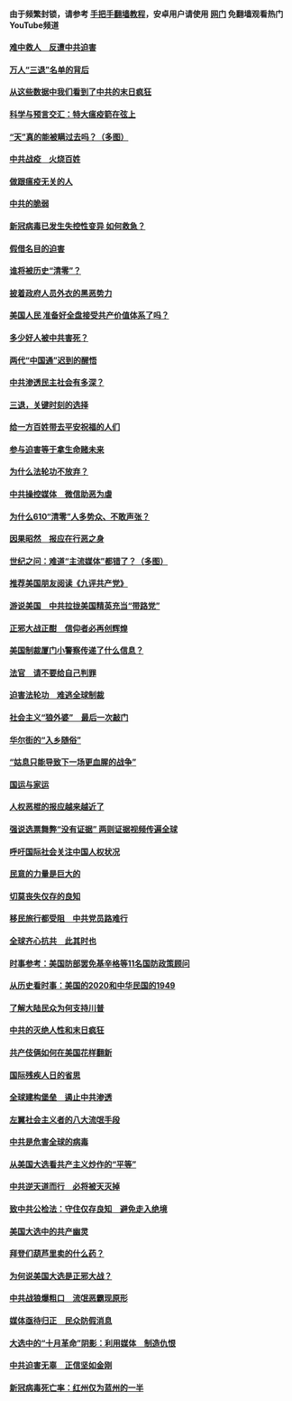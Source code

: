 #### 由于频繁封锁，请参考 [手把手翻墙教程](https://github.com/gfw-breaker/guides/wiki/)，安卓用户请使用 [网门](https://github.com/gfw-breaker/nogfw/blob/master/dl.md?t=01151000) 免翻墙观看热门YouTube频道 

#### [难中救人　反遭中共迫害](../pages/251/418414.md?t=01151000) 

#### [万人“三退”名单的背后](../pages/251/418505.md?t=01151000) 

#### [从这些数据中我们看到了中共的末日疯狂](../pages/251/418420.md?t=01151000) 

#### [科学与预言交汇：特大瘟疫箭在弦上](../pages/251/418266.md?t=01151000) 

#### [“天”真的能被瞒过去吗？（多图）](../pages/251/418308.md?t=01151000) 

#### [中共战疫　火烧百姓](../pages/251/418220.md?t=01151000) 

#### [做跟瘟疫无关的人](../pages/251/418171.md?t=01151000) 

#### [中共的脆弱](../pages/251/418196.md?t=01151000) 

#### [新冠病毒已发生失控性变异 如何救急？](../pages/251/418032.md?t=01151000) 

#### [假借名目的迫害](../pages/251/418055.md?t=01151000) 

#### [谁将被历史“清零”？](../pages/251/417485.md?t=01151000) 

#### [披着政府人员外衣的黑恶势力](../pages/251/417442.md?t=01151000) 

#### [美国人民 准备好全盘接受共产价值体系了吗？](../pages/251/417491.md?t=01151000) 

#### [多少好人被中共害死？](../pages/251/417144.md?t=01151000) 

#### [两代“中国通”迟到的醒悟](../pages/251/417064.md?t=01151000) 

#### [中共渗透民主社会有多深？](../pages/251/417063.md?t=01151000) 

#### [三退，关键时刻的选择](../pages/251/416969.md?t=01151000) 

#### [给一方百姓带去平安祝福的人们](../pages/251/416941.md?t=01151000) 

#### [参与迫害等于拿生命赌未来](../pages/251/416856.md?t=01151000) 

#### [为什么法轮功不放弃？](../pages/251/416864.md?t=01151000) 

#### [中共操控媒体　微信助恶为虐](../pages/251/416724.md?t=01151000) 

#### [为什么610“清零”人多势众、不敢声张？](../pages/251/416632.md?t=01151000) 

#### [因果昭然　报应在行恶之身](../pages/251/416582.md?t=01151000) 

#### [世纪之问：难道“主流媒体”都错了？（多图）](../pages/251/416571.md?t=01151000) 

#### [推荐美国朋友阅读《九评共产党》](../pages/251/416510.md?t=01151000) 

#### [游说美国　中共拉拢美国精英充当“带路党”](../pages/251/416529.md?t=01151000) 

#### [正邪大战正酣　信仰者必再创辉煌](../pages/251/416433.md?t=01151000) 

#### [美国制裁厦门小警察传递了什么信息？](../pages/251/416432.md?t=01151000) 

#### [法官　请不要给自己判罪](../pages/251/416379.md?t=01151000) 

#### [迫害法轮功　难逃全球制裁](../pages/251/416380.md?t=01151000) 

#### [社会主义“狼外婆”　最后一次敲门](../pages/251/416394.md?t=01151000) 

#### [华尔街的“入乡随俗”](../pages/251/416395.md?t=01151000) 

#### [“姑息只能导致下一场更血腥的战争”](../pages/251/416223.md?t=01151000) 

#### [国运与家运](../pages/251/416224.md?t=01151000) 

#### [人权恶棍的报应越来越近了](../pages/251/416276.md?t=01151000) 

#### [强说选票舞弊“没有证据” 两则证据视频传遍全球](../pages/251/416227.md?t=01151000) 

#### [呼吁国际社会关注中国人权状况](../pages/251/416135.md?t=01151000) 

#### [民意的力量是巨大的](../pages/251/416222.md?t=01151000) 

#### [切莫丧失仅存的良知](../pages/251/416134.md?t=01151000) 

#### [移民旅行都受阻　中共党员路难行](../pages/251/416033.md?t=01151000) 

#### [全球齐心抗共　此其时也](../pages/251/415989.md?t=01151000) 

#### [时事参考：美国防部罢免基辛格等11名国防政策顾问](../pages/251/415970.md?t=01151000) 

#### [从历史看时事：美国的2020和中华民国的1949](../pages/251/415949.md?t=01151000) 

#### [了解大陆民众为何支持川普](../pages/251/415950.md?t=01151000) 

#### [中共的灭绝人性和末日疯狂](../pages/251/415944.md?t=01151000) 

#### [共产伎俩如何在美国花样翻新](../pages/251/415908.md?t=01151000) 

#### [国际残疾人日的省思](../pages/251/415849.md?t=01151000) 

#### [全球建构堡垒　遏止中共渗透](../pages/251/415850.md?t=01151000) 

#### [左翼社会主义者的八大流氓手段](../pages/251/415802.md?t=01151000) 

#### [中共是危害全球的病毒](../pages/251/415569.md?t=01151000) 

#### [从美国大选看共产主义炒作的“平等”](../pages/251/415654.md?t=01151000) 

#### [中共逆天道而行　必将被天灭掉](../pages/251/415626.md?t=01151000) 

#### [致中共公检法：守住仅存良知　避免走入绝境](../pages/251/415627.md?t=01151000) 

#### [美国大选中的共产幽灵](../pages/251/415618.md?t=01151000) 

#### [拜登们葫芦里卖的什么药？](../pages/251/415531.md?t=01151000) 

#### [为何说美国大选是正邪大战？](../pages/251/415530.md?t=01151000) 

#### [中共战狼爆粗口　流氓恶霸现原形](../pages/251/415426.md?t=01151000) 

#### [媒体亟待归正　民众防假消息](../pages/251/415402.md?t=01151000) 

#### [大选中的“十月革命”阴影：利用媒体　制造仇恨](../pages/251/415334.md?t=01151000) 

#### [中共迫害无辜　正信坚如金刚](../pages/251/415307.md?t=01151000) 

#### [新冠病毒死亡率：红州仅为蓝州的一半](../pages/251/415164.md?t=01151000) 

